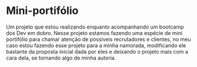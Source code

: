 # Mini-portifólio
Um projeto que estou realizando enquanto acompanhando um bootcamp dos Dev em dobro.
Nesse projeto estamos fazendo uma espécie de mini portifólio para chamar atenção de possíveis recrutadores e clientes, no meu caso estou fazendo esse projeto para a
minha namorada, modificando ele bastante da proposta inicial dada por eles e deixando o projeto mais com a cara dela, se tornando algo de minha autoria.
